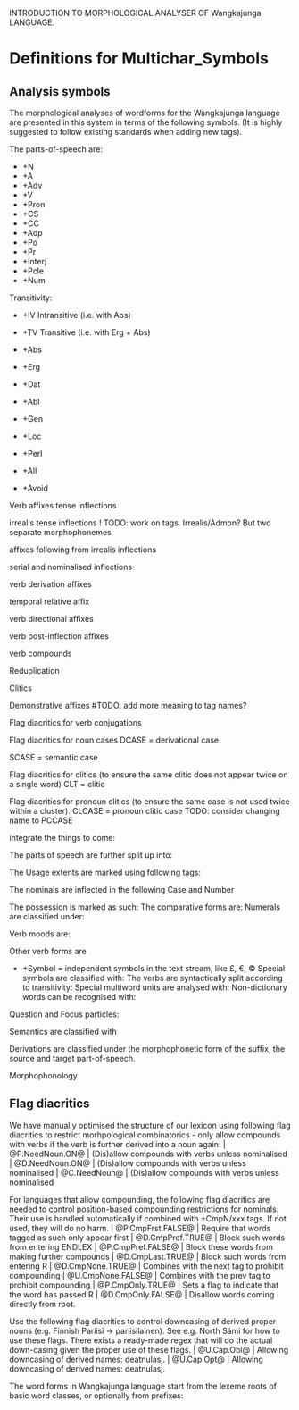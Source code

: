 
INTRODUCTION TO MORPHOLOGICAL ANALYSER OF Wangkajunga LANGUAGE.


 # Definitions for Multichar_Symbols

## Analysis symbols
The morphological analyses of wordforms for the Wangkajunga
language are presented in this system in terms of the following symbols.
(It is highly suggested to follow existing standards when adding new tags).

The parts-of-speech are:
 *  +N  
 *  +A  
 *  +Adv  
 *  +V  
 *  +Pron  
 *  +CS  
 *  +CC  
 *  +Adp  
 *  +Po  
 *  +Pr  
 *  +Interj  
 *  +Pcle  
 *  +Num   

Transitivity:
 *  +IV    Intransitive (i.e. with Abs)
 *  +TV   Transitive (i.e. with Erg + Abs)

 * +Abs  
 * +Erg  
 * +Dat  

 * +Abl  
 * +Gen  
 * +Loc  
 * +Perl  
 * +All  
 * +Avoid  






Verb affixes
tense inflections 

irrealis tense inflections ! TODO: work on tags. Irrealis/Admon? But two separate morphophonemes

affixes following from irrealis inflections

serial and nominalised inflections

verb derivation affixes

temporal relative affix

verb directional affixes

verb post-inflection affixes

verb compounds

Reduplication

Clitics


Demonstrative affixes #TODO: add more meaning to tag names?


Flag diacritics for verb conjugations

Flag diacritics for noun cases
DCASE = derivational case


SCASE = semantic case

Flag diacritics for clitics (to ensure the same clitic does not appear twice on a single word)
CLT = clitic


Flag diacritics for pronoun clitics (to ensure the same case is not used twice within a cluster).
CLCASE = pronoun clitic case TODO: consider changing name to PCCASE



















integrate the things to come:



The parts of speech are further split up into:

The Usage extents are marked using following tags:

The nominals are inflected in the following Case and Number

The possession is marked as such:
The comparative forms are:
Numerals are classified under:

Verb moods are:

Other verb forms are

 * +Symbol = independent symbols in the text stream, like £, €, ©
Special symbols are classified with:
The verbs are syntactically split according to transitivity:
Special multiword units are analysed with:
Non-dictionary words can be recognised with:

Question and Focus particles:

Semantics are classified with


Derivations are classified under the morphophonetic form of the suffix, the
source and target part-of-speech.

Morphophonology

## Flag diacritics
We have manually optimised the structure of our lexicon using following
flag diacritics to restrict morhpological combinatorics - only allow compounds
with verbs if the verb is further derived into a noun again:
 |  @P.NeedNoun.ON@ | (Dis)allow compounds with verbs unless nominalised
 |  @D.NeedNoun.ON@ | (Dis)allow compounds with verbs unless nominalised
 |  @C.NeedNoun@ | (Dis)allow compounds with verbs unless nominalised

For languages that allow compounding, the following flag diacritics are needed
to control position-based compounding restrictions for nominals. Their use is
handled automatically if combined with +CmpN/xxx tags. If not used, they will
do no harm.
 |  @P.CmpFrst.FALSE@ | Require that words tagged as such only appear first
 |  @D.CmpPref.TRUE@ | Block such words from entering ENDLEX
 |  @P.CmpPref.FALSE@ | Block these words from making further compounds
 |  @D.CmpLast.TRUE@ | Block such words from entering R
 |  @D.CmpNone.TRUE@ | Combines with the next tag to prohibit compounding
 |  @U.CmpNone.FALSE@ | Combines with the prev tag to prohibit compounding
 |  @P.CmpOnly.TRUE@ | Sets a flag to indicate that the word has passed R
 |  @D.CmpOnly.FALSE@ | Disallow words coming directly from root.

Use the following flag diacritics to control downcasing of derived proper
nouns (e.g. Finnish Pariisi -> pariisilainen). See e.g. North Sámi for how to use
these flags. There exists a ready-made regex that will do the actual down-casing
given the proper use of these flags.
 |  @U.Cap.Obl@ | Allowing downcasing of derived names: deatnulasj.
 |  @U.Cap.Opt@ | Allowing downcasing of derived names: deatnulasj.

The word forms in Wangkajunga language start from the lexeme roots of basic
word classes, or optionally from prefixes:

